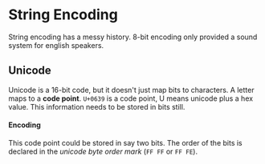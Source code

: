 # String Encoding
String encoding has a messy history. 8-bit encoding only provided a sound system for english speakers.

## Unicode
Unicode is a 16-bit code, but it doesn't just map bits to characters. A letter maps to a **code point**. `U+0639` is a code point, U means unicode plus a hex value. This information needs to be stored in bits still.
#### Encoding
This code point could be stored in say two bits. The order of the bits is declared in the *unicode byte order mark* (`FF FF` or `FF FE`).

